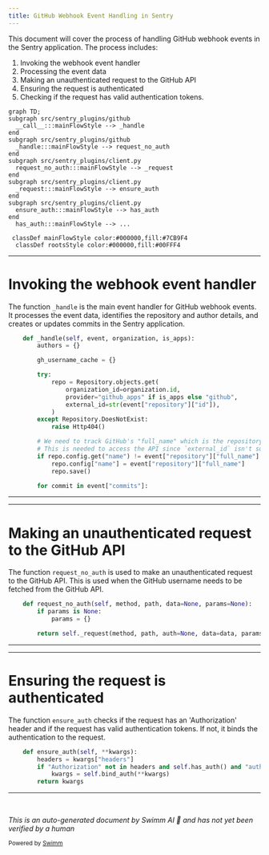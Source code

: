 ```yaml
---
title: GitHub Webhook Event Handling in Sentry
---
```

This document will cover the process of handling GitHub webhook events in the Sentry application. The process includes:

1. Invoking the webhook event handler
2. Processing the event data
3. Making an unauthenticated request to the GitHub API
4. Ensuring the request is authenticated
5. Checking if the request has valid authentication tokens.

```mermaid
graph TD;
subgraph src/sentry_plugins/github
  __call__:::mainFlowStyle --> _handle
end
subgraph src/sentry_plugins/github
  _handle:::mainFlowStyle --> request_no_auth
end
subgraph src/sentry_plugins/client.py
  request_no_auth:::mainFlowStyle --> _request
end
subgraph src/sentry_plugins/client.py
  _request:::mainFlowStyle --> ensure_auth
end
subgraph src/sentry_plugins/client.py
  ensure_auth:::mainFlowStyle --> has_auth
end
  has_auth:::mainFlowStyle --> ...

 classDef mainFlowStyle color:#000000,fill:#7CB9F4
  classDef rootsStyle color:#000000,fill:#00FFF4
```

<SwmSnippet path="/src/sentry_plugins/github/webhooks/events/push.py" line="19">

---

# Invoking the webhook event handler

The function `_handle` is the main event handler for GitHub webhook events. It processes the event data, identifies the repository and author details, and creates or updates commits in the Sentry application.

```python
    def _handle(self, event, organization, is_apps):
        authors = {}

        gh_username_cache = {}

        try:
            repo = Repository.objects.get(
                organization_id=organization.id,
                provider="github_apps" if is_apps else "github",
                external_id=str(event["repository"]["id"]),
            )
        except Repository.DoesNotExist:
            raise Http404()

        # We need to track GitHub's "full_name" which is the repository slug.
        # This is needed to access the API since `external_id` isn't sufficient.
        if repo.config.get("name") != event["repository"]["full_name"]:
            repo.config["name"] = event["repository"]["full_name"]
            repo.save()

        for commit in event["commits"]:
```

---

</SwmSnippet>

<SwmSnippet path="/src/sentry_plugins/github/client.py" line="39">

---

# Making an unauthenticated request to the GitHub API

The function `request_no_auth` is used to make an unauthenticated request to the GitHub API. This is used when the GitHub username needs to be fetched from the GitHub API.

```python
    def request_no_auth(self, method, path, data=None, params=None):
        if params is None:
            params = {}

        return self._request(method, path, auth=None, data=data, params=params)
```

---

</SwmSnippet>

<SwmSnippet path="/src/sentry_plugins/client.py" line="28">

---

# Ensuring the request is authenticated

The function `ensure_auth` checks if the request has an 'Authorization' header and if the request has valid authentication tokens. If not, it binds the authentication to the request.

```python
    def ensure_auth(self, **kwargs):
        headers = kwargs["headers"]
        if "Authorization" not in headers and self.has_auth() and "auth" not in kwargs:
            kwargs = self.bind_auth(**kwargs)
        return kwargs
```

---

</SwmSnippet>

&nbsp;

*This is an auto-generated document by Swimm AI 🌊 and has not yet been verified by a human*

<SwmMeta version="3.0.0" repo-id="Z2l0aHViJTNBJTNBZGVtby1zZW50cnklM0ElM0Fzd2ltbWlv" repo-name="demo-sentry"><sup>Powered by [Swimm](/)</sup></SwmMeta>
